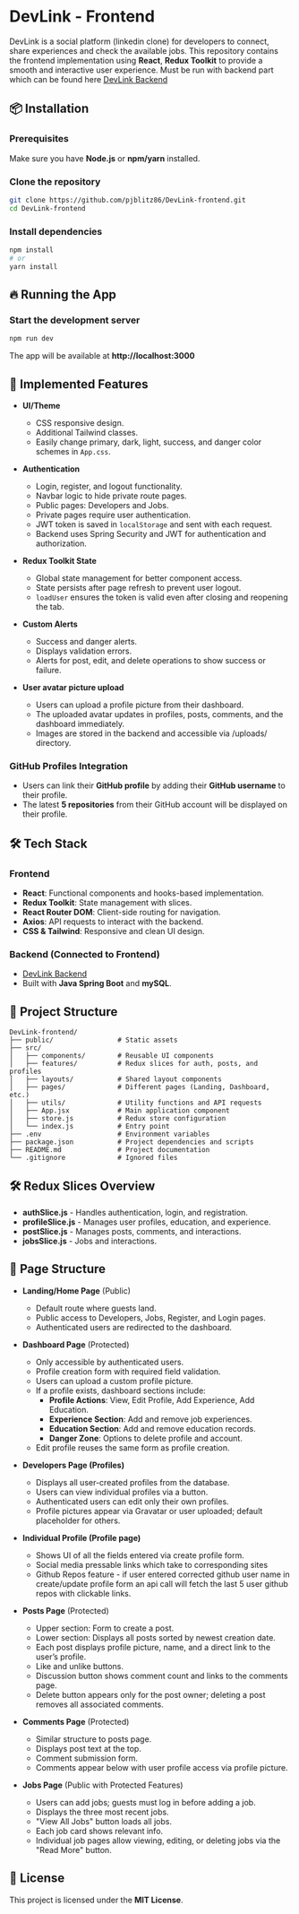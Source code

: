 # DevLink - Frontend

DevLink is a social platform (linkedin clone) for developers to connect, share experiences and check the available jobs. This repository contains the frontend implementation using **React**, **Redux Toolkit** to provide a smooth and interactive user experience. Must be run with backend part which can be found here [DevLink Backend](https://github.com/pjblitz86/DevLink-backend)

## 📦 Installation

### Prerequisites

Make sure you have **Node.js** or **npm/yarn** installed.

### Clone the repository

```sh
git clone https://github.com/pjblitz86/DevLink-frontend.git
cd DevLink-frontend
```

### Install dependencies

```sh
npm install
# or
yarn install
```

## 🔥 Running the App

### Start the development server

```sh
npm run dev
```

The app will be available at **http://localhost:3000**

## 🚀 Implemented Features

- **UI/Theme**

  - CSS responsive design.
  - Additional Tailwind classes.
  - Easily change primary, dark, light, success, and danger color schemes in `App.css`.

- **Authentication**

  - Login, register, and logout functionality.
  - Navbar logic to hide private route pages.
  - Public pages: Developers and Jobs.
  - Private pages require user authentication.
  - JWT token is saved in `localStorage` and sent with each request.
  - Backend uses Spring Security and JWT for authentication and authorization.

- **Redux Toolkit State**

  - Global state management for better component access.
  - State persists after page refresh to prevent user logout.
  - `loadUser` ensures the token is valid even after closing and reopening the tab.

- **Custom Alerts**

  - Success and danger alerts.
  - Displays validation errors.
  - Alerts for post, edit, and delete operations to show success or failure.

- **User avatar picture upload**

  - Users can upload a profile picture from their dashboard.
  - The uploaded avatar updates in profiles, posts, comments, and the dashboard immediately.
  - Images are stored in the backend and accessible via /uploads/ directory.

### **GitHub Profiles Integration**

- Users can link their **GitHub profile** by adding their **GitHub username** to their profile.
- The latest **5 repositories** from their GitHub account will be displayed on their profile.

## 🛠️ Tech Stack

### **Frontend**

- **React**: Functional components and hooks-based implementation.
- **Redux Toolkit**: State management with slices.
- **React Router DOM**: Client-side routing for navigation.
- **Axios**: API requests to interact with the backend.
- **CSS & Tailwind**: Responsive and clean UI design.

### **Backend (Connected to Frontend)**

- [DevLink Backend](https://github.com/pjblitz86/DevLink-backend)
- Built with **Java Spring Boot** and **mySQL**.

## 📂 Project Structure

```
DevLink-frontend/
├── public/                # Static assets
├── src/
│   ├── components/        # Reusable UI components
│   ├── features/          # Redux slices for auth, posts, and profiles
│   ├── layouts/           # Shared layout components
│   ├── pages/             # Different pages (Landing, Dashboard, etc.)
│   ├── utils/             # Utility functions and API requests
│   ├── App.jsx            # Main application component
│   ├── store.js           # Redux store configuration
│   └── index.js           # Entry point
├── .env                   # Environment variables
├── package.json           # Project dependencies and scripts
├── README.md              # Project documentation
└── .gitignore             # Ignored files
```

## 🛠️ Redux Slices Overview

- **authSlice.js** - Handles authentication, login, and registration.
- **profileSlice.js** - Manages user profiles, education, and experience.
- **postSlice.js** - Manages posts, comments, and interactions.
- **jobsSlice.js** - Jobs and interactions.

## 📄 Page Structure

- **Landing/Home Page** (Public)

  - Default route where guests land.
  - Public access to Developers, Jobs, Register, and Login pages.
  - Authenticated users are redirected to the dashboard.

- **Dashboard Page** (Protected)

  - Only accessible by authenticated users.
  - Profile creation form with required field validation.
  - Users can upload a custom profile picture.
  - If a profile exists, dashboard sections include:
    - **Profile Actions**: View, Edit Profile, Add Experience, Add Education.
    - **Experience Section**: Add and remove job experiences.
    - **Education Section**: Add and remove education records.
    - **Danger Zone**: Options to delete profile and account.
  - Edit profile reuses the same form as profile creation.

- **Developers Page (Profiles)**

  - Displays all user-created profiles from the database.
  - Users can view individual profiles via a button.
  - Authenticated users can edit only their own profiles.
  - Profile pictures appear via Gravatar or user uploaded; default placeholder for others.

- **Individual Profile (Profile page)**

  - Shows UI of all the fields entered via create profile form.
  - Social media pressable links which take to corresponding sites
  - Github Repos feature - if user entered corrected github user name in create/update profile form an api call will fetch the last 5 user github repos with clickable links.

- **Posts Page** (Protected)

  - Upper section: Form to create a post.
  - Lower section: Displays all posts sorted by newest creation date.
  - Each post displays profile picture, name, and a direct link to the user’s profile.
  - Like and unlike buttons.
  - Discussion button shows comment count and links to the comments page.
  - Delete button appears only for the post owner; deleting a post removes all associated comments.

- **Comments Page** (Protected)

  - Similar structure to posts page.
  - Displays post text at the top.
  - Comment submission form.
  - Comments appear below with user profile access via profile picture.

- **Jobs Page** (Public with Protected Features)
  - Users can add jobs; guests must log in before adding a job.
  - Displays the three most recent jobs.
  - "View All Jobs" button loads all jobs.
  - Each job card shows relevant info.
  - Individual job pages allow viewing, editing, or deleting jobs via the "Read More" button.

## 📜 License

This project is licensed under the **MIT License**.
